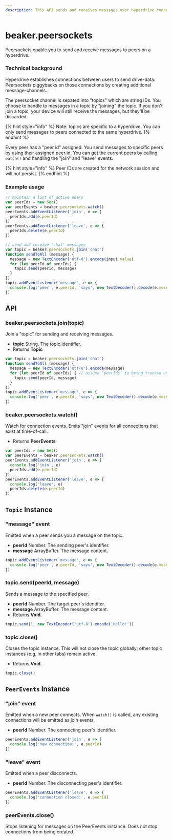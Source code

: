 ```yaml
---
description: This API sends and receives messages over hyperdrive connections
---
```


# beaker.peersockets

Peersockets enable you to send and receive messages to peers on a hyperdrive.

### Technical background

Hyperdrive establishes connections between users to send drive-data. Peersockets piggybacks on those connections by creating additional message-channels.

The peersocket channel is sepated into "topics" which are string IDs. You choose to handle to messages in a topic by "joining" the topic. If you don't join a topic, your device will still receive the messages, but they'll be discarded.

{% hint style="info" %}
Note: topics are specific to a hyperdrive. You can only send messages to peers connected to the same hyperdrive.
{% endhint %}

Every peer has a "peer id" assigned. You send messages to specific peers by using their assigned peer id. You can get the current peers by calling `watch()` and handling the "join" and "leave" events.

{% hint style="info" %}
Peer IDs are created for the network session and will not persist.
{% endhint %}

### Example usage

```javascript
// maintain a list of active peers
var peerIds = new Set()
var peerEvents = beaker.peersockets.watch()
peerEvents.addEventListener('join', e => {
  peerIds.add(e.peerId)
})
peerEvents.addEventListener('leave', e => {
  peerIds.delete(e.peerId)
})

// send and receive 'chat' messages
var topic = beaker.peersockets.join('chat')
function sendToAll (message) {
  message = new TextEncoder('utf-8').encode(input.value)
  for (let peerId of peerIds) {
    topic.send(peerId, message)
  }
})
topic.addEventListener('message', e => {
  console.log('peer', e.peerId, 'says', new TextDecoder().decode(e.message))
})
```

## API

### beaker.peersockets.join\(topic\)

Join a "topic" for sending and receiving messages.

* **topic** String. The topic identifier.
* Returns **Topic**

```javascript
var topic = beaker.peersockets.join('chat')
function sendToAll (message) {
  message = new TextEncoder('utf-8').encode(message)
  for (let peerId of peerIds) { // assume `peerIds` is being tracked using watch()
    topic.send(peerId, message)
  }
})
topic.addEventListener('message', e => {
  console.log('peer', e.peerId, 'says', new TextDecoder().decode(e.message))
})
```

### beaker.peersockets.watch\(\)

Watch for connection events. Emits "join" events for all connections that exist at time-of-call.

* Returns **PeerEvents**

```javascript
var peerIds = new Set()
var peerEvents = beaker.peersockets.watch()
peerEvents.addEventListener('join', e => {
  console.log('join', e)
  peerIds.add(e.peerId)
})
peerEvents.addEventListener('leave', e => {
  console.log('leave', e)
  peerIds.delete(e.peerId)
})
```

## `Topic` Instance

###  "message" event

Emitted when a peer sends you a message on the topic.

* **peerId** Number. The sending peer's identifier.
* **message** ArrayBuffer. The message content.

```javascript
topic.addEventListener('message', e => {
  console.log('peer', e.peerId, 'says', new TextDecoder().decode(e.message))
})
```

### topic.send\(peerId, message\)

Sends a message to the specified peer.

* **peerId** Number. The target peer's identifier.
* **message** ArrayBuffer. The message content.
* Returns **Void**.

```javascript
topic.send(1, new TextEncoder('utf-8').encode('Hello!'))
```

### topic.close\(\)

Closes the topic instance. This will not close the topic globally; other topic instances \(e.g. in other tabs\) remain active.

* Returns **Void**.

```javascript
topic.close()
```

## `PeerEvents` Instance

### "join" event

Emitted when a new peer connects. When `watch()` is called, any existing connections will be emitted as join events.

* **peerId** Number. The connecting peer's identifier.

```javascript
peerEvents.addEventListener('join', e => {
  console.log('new connection:', e.peerId)
})
```

### "leave" event

Emitted when a peer disconnects.

* **peerId** Number. The disconnecting peer's identifier.

```javascript
peerEvents.addEventListener('leave', e => {
  console.log('connection closed:', e.peerId)
})
```

### peerEvents.close\(\)

Stops listening for messages on the PeerEvents instance. Does not stop connections from being created.


